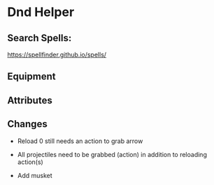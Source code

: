 # Dnd Helper

## Search Spells: 

https://spellfinder.github.io/spells/

## Equipment

## Attributes 

## Changes

  - Reload 0 still needs an action to grab arrow

  - All projectiles need to be grabbed (action) in addition to reloading action(s)

  -  Add musket 